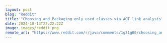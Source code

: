 ```yaml
---
layout: post
blog: "Reddit"
title: "Choosing and Packaging only used classes via AOT link analysis"
date: 2024-10-13T22:22:22Z
image: images/reddit.png
remote_url: "https://www.reddit.com/r/java/comments/1g31g00/choosing_and_packaging_only_used_classes_via_aot/"
---
```

